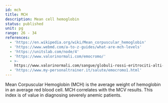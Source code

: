 ```yaml
---
id: mch
title: MCH
description: Mean cell hemoglobin
status: published
unit: pg
range: 26 - 34
references:
  - 'https://en.wikipedia.org/wiki/Mean_corpuscular_hemoglobin'
  - 'https://www.webmd.com/a-to-z-guides/what-are-mch-levels'
  - 'https://unitslab.com/node/4'
  - 'https://www.valorinormali.com/emocromo/'
  - >-
    https://www.valorinormali.com/sangue/globuli-rossi-eritrociti-alti-bassi-valori-normali/
  - 'https://www.my-personaltrainer.it/salute/emocromo1.html'
---
```

Mean Corpuscular Hemoglobin (MCH) is the average weight of hemoglobin in an average red blood cell. MCH correlates with the MCV results. This index is of value in diagnosing severely anemic patients.
